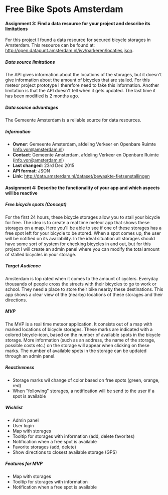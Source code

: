 # Free Bike Spots Amsterdam

#### Assignment 3: Find a data resource for your project and describe its limitations

For this project I found a data resource for secured bicycle storages in Amsterdam. This resource can be found at:
http://open.datapunt.amsterdam.nl/ivv/parkeren/locaties.json.

##### Data source limitations
The API gives information about the locations of the storages, but it doesn't give information about the amount of bicycles that are stalled. For this meteor project prototype I therefore need to fake this information. Another limitation is that the API doesn't tell when it gets updated. The last time it has been modified is 2 months ago.

##### Data source advantages
The Gemeente Amsterdam is a reliable source for data resources.

##### Information

- **Owner**: Gemeente Amsterdam, afdeling Verkeer en Openbare Ruimte (info.vor@amsterdam.nl)
- **Contact**: Gemeente Amsterdam, afdeling Verkeer en Openbare Ruimte (info.vor@amsterdam.nl)
- **Last changed**: 23rd Dec 2015
- **API format**: JSON
- **Link**: http://data.amsterdam.nl/dataset/bewaakte-fietsenstallingen

#### Assignment 4: Describe the functionality of your app and which aspects will be reactive

##### Free bicycle spots (Concept)
For the first 24 hours, these bicycle storages allow you to stall your bicycle for free. The idea is to create a real time meteor app that shows these storages on a map. Here you'll be able to see if one of these storages has a free spot left for your bicycle to be stored. When a spot comes up, the user will be notified on its availability. In the ideal situation all storages should have some sort of system for checking bicycles in and out, but for this project I will create an admin panel where you can modify the total amount of stalled bicycles in your storage.

##### Target Audience

Amsterdam is top rated when it comes to the amount of cyclers. Everyday thousands of people cross the streets with their bicycles to go to work or school. They need a place to store their bike nearby these destinations. This app shows a clear view of the (nearby) locations of these storages and their directions.

##### MVP
The MVP is a real time meteor application. It consists out of a map with marked locations of bicycle storages. These marks are indicated with a colored bicycle-icon, based on the number of available spots in the bicycle storage. More information (such as an address, the name of the storage, possible costs etc.) on the storage will appear when clicking on these marks. The number of available spots in the  storage can be updated through an admin panel.

##### Reactiveness
- Storage marks wil change of color based on free spots (green, orange, red)
- When "following" storages, a notification will be send to the user if a spot is available

##### Wishlist
- Admin panel
- User login
- Map with storages
- Tooltip for storages with information (add, delete favorites)
- Notification when a free spot is available
- Favorite storages (add, delete)
- Show directions to closest available storage (GPS)

##### Features for MVP
- Map with storages
- Tooltip for storages with information
- Notification when a free spot is available
